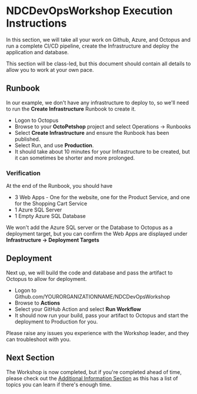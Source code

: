 # NDCDevOpsWorkshop Execution Instructions

In this section, we will take all your work on Github, Azure, and Octopus and run a complete CI/CD pipeline, create the Infrastructure and deploy the application and database.

This section will be class-led, but this document should contain all details to allow you to work at your own pace. 

## Runbook

In our example, we don't have any infrastructure to deploy to, so we'll need to run the **Create Infrastructure** Runbook to create it. 

- Logon to Octopus
- Browse to your **OctoPetshop** project and select Operations -> Runbooks
- Select **Create Infrastructure** and ensure the Runbook has been published. 
- Select Run, and use **Production**. 
- It should take about 10 minutes for your Infrastructure to be created, but it can sometimes be shorter and more prolonged. 

### Verification

At the end of the Runbook, you should have

- 3 Web Apps - One for the website, one for the Product Service, and one for the Shopping Cart Service
- 1 Azure SQL Server
- 1 Empty Azure SQL Database

We won't add the Azure SQL server or the Database to Octopus as a deployment target, but you can confirm the Web Apps are displayed under **Infrastructure -> Deployment Targets**

## Deployment

Next up, we will build the code and database and pass the artifact to Octopus to allow for deployment. 

- Logon to Github.com/YOURORGANIZATIONNAME/NDCDevOpsWorkshop
- Browse to **Actions**
- Select your GitHub Action and select **Run Workflow**
- It should now run your build, pass your artifact to Octopus and start the deployment to Production for you. 

Please raise any issues you experience with the Workshop leader, and they can troubleshoot with you. 

## Next Section

The Workshop is now completed, but if you're completed ahead of time, please check out the [Additional Information Section](12_Additional_Information.md) as this has a list of topics you can learn if there's enough time.